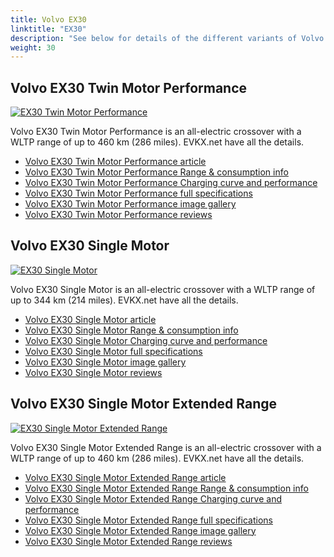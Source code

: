 ```yaml
---
title: Volvo EX30
linktitle: "EX30"
description: "See below for details of the different variants of Volvo EX30"
weight: 30
---
```

## Volvo EX30 Twin Motor Performance

<a href="/models/volvo/ex30/ex30_twin_motor_performance/"><img src="https://media.evkx.net/multimedia/models/volvo/ex30/ex30_twin_motor_performance/main_1_st.jpg" class="img-fluid" alt="EX30 Twin Motor Performance" ></a>

Volvo EX30 Twin Motor Performance is an all-electric crossover with a WLTP range of up to 460 km (286 miles). EVKX.net have all the details. 

- [Volvo EX30 Twin Motor Performance article](/models/volvo/ex30/ex30_twin_motor_performance/)
- [Volvo EX30 Twin Motor Performance Range & consumption info](/models/volvo/ex30/ex30_twin_motor_performance/rangeandconsumption)
- [Volvo EX30 Twin Motor Performance Charging curve and performance](/models/volvo/ex30/ex30_twin_motor_performance/chargingcurve)
- [Volvo EX30 Twin Motor Performance full specifications](/models/volvo/ex30/ex30_twin_motor_performance/specifications)
- [Volvo EX30 Twin Motor Performance image gallery](/models/volvo/ex30/ex30_twin_motor_performance/gallery)
- [Volvo EX30 Twin Motor Performance reviews](/models/volvo/ex30/ex30_twin_motor_performance/reviews)

## Volvo EX30 Single Motor

<a href="/models/volvo/ex30/ex30_single_motor/"><img src="https://media.evkx.net/multimedia/models/volvo/ex30/ex30_single_motor/main_1_st.jpg" class="img-fluid" alt="EX30 Single Motor" ></a>

Volvo EX30 Single Motor is an all-electric crossover with a WLTP range of up to 344 km (214 miles). EVKX.net have all the details. 

- [Volvo EX30 Single Motor article](/models/volvo/ex30/ex30_single_motor/)
- [Volvo EX30 Single Motor Range & consumption info](/models/volvo/ex30/ex30_single_motor/rangeandconsumption)
- [Volvo EX30 Single Motor Charging curve and performance](/models/volvo/ex30/ex30_single_motor/chargingcurve)
- [Volvo EX30 Single Motor full specifications](/models/volvo/ex30/ex30_single_motor/specifications)
- [Volvo EX30 Single Motor image gallery](/models/volvo/ex30/ex30_single_motor/gallery)
- [Volvo EX30 Single Motor reviews](/models/volvo/ex30/ex30_single_motor/reviews)

## Volvo EX30 Single Motor Extended Range

<a href="/models/volvo/ex30/ex30_single_motor_extended_range/"><img src="https://media.evkx.net/multimedia/models/volvo/ex30/ex30_single_motor_extended_range/main_1_st.jpg" class="img-fluid" alt="EX30 Single Motor Extended Range" ></a>

Volvo EX30 Single Motor Extended Range is an all-electric crossover with a WLTP range of up to 460 km (286 miles). EVKX.net have all the details. 

- [Volvo EX30 Single Motor Extended Range article](/models/volvo/ex30/ex30_single_motor_extended_range/)
- [Volvo EX30 Single Motor Extended Range Range & consumption info](/models/volvo/ex30/ex30_single_motor_extended_range/rangeandconsumption)
- [Volvo EX30 Single Motor Extended Range Charging curve and performance](/models/volvo/ex30/ex30_single_motor_extended_range/chargingcurve)
- [Volvo EX30 Single Motor Extended Range full specifications](/models/volvo/ex30/ex30_single_motor_extended_range/specifications)
- [Volvo EX30 Single Motor Extended Range image gallery](/models/volvo/ex30/ex30_single_motor_extended_range/gallery)
- [Volvo EX30 Single Motor Extended Range reviews](/models/volvo/ex30/ex30_single_motor_extended_range/reviews)

